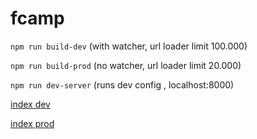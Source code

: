 # fcamp
`npm run build-dev`   (with watcher, url loader limit 100.000)

`npm run build-prod`  (no watcher, url loader limit 20.000)

`npm run dev-server`  (runs dev config , localhost:8000)

[index dev](https://error404as.github.io/fcamp/index-dev.html)

[index prod](https://error404as.github.io/fcamp/index.html)
